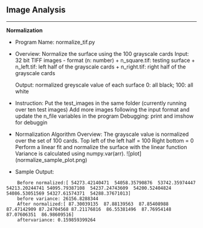 ## Image Analysis
----------
**Normalization**
 * Program Name: normalize_tif.py
 * Overview:
    Normalize the surface using the 100 grayscale cards
    Input: 32 bit TIFF images
        - format (n: number)
            + n_square.tif: testing surface
            + n_left.tif: left half of the grayscale cards
            + n_right.tif: right half of the grayscale cards
             
    Output: normalized greyscale value of each surface
        0: all black; 100: all white
 * Instruction: 
    Put the test_images in the same folder
    (currently running over ten test images)
    Add more images following the input format and update the n_file variables in the program
    Debugging: print and imshow for debuggin
* Normalization Algorithm Overview:
    The grayscale value is normalized over the set of 100 cards. 
        Top left of the left half = 100 
        Right bottom  = 0
    Perform a linear fit and normalize the surface with the linear function
    Variance is calculated using numpy.var(arr).
    ![plot]
    (normalize_sample_plot.png)
* Sample Output:
```
    Before normalized:[ 54273.42140471  54058.35790876  53742.35974447 54213.20244741 54095.79387108  54237.24743609  54200.52404824 54086.53051569 54327.61574371  54288.37671013]
    before variance: 26156.8288344
    After normalized:[ 87.30039135  87.88139563  87.85408988  87.47142909 87.24704568 87.21176816  86.55381496  87.76954148  87.07606351  86.98609516]
    aftervariance: 0.159859399264
```
